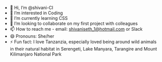 - 👋 Hi, I’m @shivani-CI
- 👀 I’m interested in Coding
- 🌱 I’m currently learning CSS
- 💞️ I’m looking to collaborate on my first project with colleagues 
- 📫 How to reach me - email: shivaniseth_1@hotmail.com or Slack
- 😄 Pronouns: She/her
- ⚡ Fun fact: I love Tanzanzia, especially loved being around wild animals in their natural habitat in Serengeti, Lake Manyara, Tarangire and Mount Kilimanjaro National Park

<!---
shivani-CI/shivani-CI is a ✨ special ✨ repository because its `README.md` (this file) appears on your GitHub profile.
You can click the Preview link to take a look at your changes.
--->
